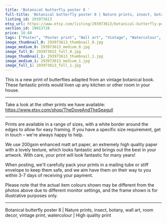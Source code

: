 ```yaml
---
title: 'Botanical butterfly poster 8 '
full-title: 'Botanical butterfly poster 8 | Nature prints, insect, botany, wall art, room decor, vintage print, watercolour | High quality print'
listing_id: 293973613
etsy_url: https://www.etsy.com/listing/293973613/botanical-butterfly-poster-8-nature?utm_source=site&utm_medium=api&utm_campaign=api
section_id: 19013728
price: 10.60
tags: ["Poster", "Poster print", "Wall art", "Vintage", "Watercolour", "Nature", "Botanical art", "Wildlife", "Nature print", "Butterfly print", "Butterfly art", "Butterfly poster", "High quality print"]
image_thumbnail_0: 293973613_thumbnail_0.jpg
image_medium_0: 293973613_medium_0.jpg
image_full_0: 293973613_full_0.jpg
image_thumbnail_1: 293973613_thumbnail_1.jpg
image_medium_1: 293973613_medium_1.jpg
image_full_1: 293973613_full_1.jpg
---
```

This is a new print of butterflies adapted from an vintage botanical book. These fantastic prints would liven up any kitchen or other room in your house. 

---

Take a look at the other prints we have available: https://www.etsy.com/shop/TheDoveAndTheSeagull

---

Prints are available in a range of sizes, with a white border around the edges to allow for easy framing. If you have a specific size requirement, get in touch – we&#39;re always happy to help.

We use 200gsm enhanced matt art paper, an extremely high quality paper with a lovely texture, which looks fantastic and brings out the best in your artwork. With care, your print will look fantastic for many years!

When posting, we&#39;ll carefully pack your prints in a mailing tube or stiff envelope to keep them safe, and we aim have them on their way to you within 3-7 days of receiving your payment.

Please note that the actual item colours shown may be different from the photos above due to different monitor settings, and the frame shown is for illustrative purposes only.

---

Botanical butterfly poster 8 | Nature prints, insect, botany, wall art, room decor, vintage print, watercolour | High quality print
